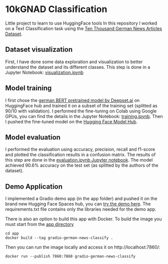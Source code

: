 # 10kGNAD Classification
Little project to learn to use HuggingFace tools
In this repository I worked on a Text Classification task using the [Ten Thousand German News Articles Dataset](https://tblock.github.io/10kGNAD/).

## Dataset visualization
First, I have done some data exploration and visualization to better understand the dataset and its different classes.
This step is done in a Jupyter Notebook: [visualization.ipynb](./1-eda_visualization.ipynb)

## Model training
I first chose the [german BERT pretrained model by Deepset.ai](https://www.deepset.ai/german-bert) on HuggingFace hub and trained it on a subset of the training set (splitted as 90/10 with validation). I performed the fine-tuning on Colab using Google GPUs, you can find the details in the Jupyter Notebook: [training.ipynb](./2-training_bert-german-cased.ipynb). Then I pushed the fine-tuned model on the [Hugging Face Model Hub](https://huggingface.co/Mathking/bert-base-german-cased-gnad10).

## Model evaluation
I performed the evaluation using accuracy, precision, recall and f1-score and plotted the classification results in a confusion matrix. The results of this step are done in the [evaluation.ipynb Jupyter notebook](./3-evaluation.ipynb).
The model achieved 90.6% accuracy on the test set (as splitted by the authors of the dataset).

## Demo Application
I implemented a Gradio demo app (in the app folder) and pushed it on the brand new Hugging Face Spaces hub, you can [try the demo here](https://huggingface.co/spaces/Mathking/german-news-classification). The requirements.txt file contains only the libraries needed for the demo app.

There is also an option to build this app with Docker. To build the image you must start from the [app directory](./app/)
```
cd app
docker build --tag gradio-german-news-classify .
```
Then you can run the image locally and access it on http://localhost:7860/:
```
docker run --publish 7860:7860 gradio-german-news-classify
```
